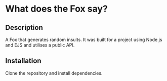 # What does the Fox say?

## Description
A Fox that generates random insults. It was built for a project using Node.js and EJS and utilises a public API.

## Installation
Clone the repository and install dependencies.
